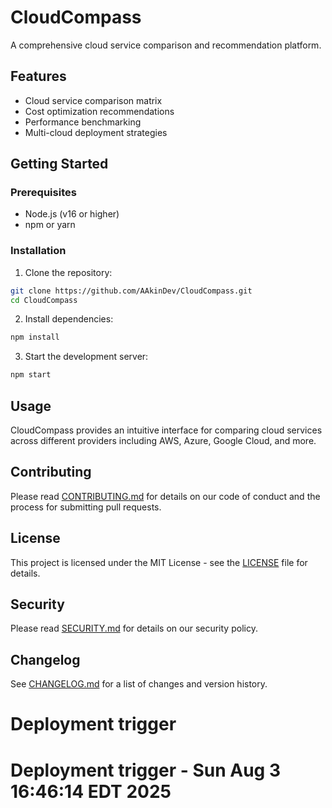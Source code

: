 # CloudCompass

A comprehensive cloud service comparison and recommendation platform.

## Features

- Cloud service comparison matrix
- Cost optimization recommendations
- Performance benchmarking
- Multi-cloud deployment strategies

## Getting Started

### Prerequisites

- Node.js (v16 or higher)
- npm or yarn

### Installation

1. Clone the repository:
```bash
git clone https://github.com/AAkinDev/CloudCompass.git
cd CloudCompass
```

2. Install dependencies:
```bash
npm install
```

3. Start the development server:
```bash
npm start
```

## Usage

CloudCompass provides an intuitive interface for comparing cloud services across different providers including AWS, Azure, Google Cloud, and more.

## Contributing

Please read [CONTRIBUTING.md](CONTRIBUTING.md) for details on our code of conduct and the process for submitting pull requests.

## License

This project is licensed under the MIT License - see the [LICENSE](LICENSE) file for details.

## Security

Please read [SECURITY.md](SECURITY.md) for details on our security policy.

## Changelog

See [CHANGELOG.md](CHANGELOG.md) for a list of changes and version history. 
# Deployment trigger
# Deployment trigger - Sun Aug  3 16:46:14 EDT 2025
